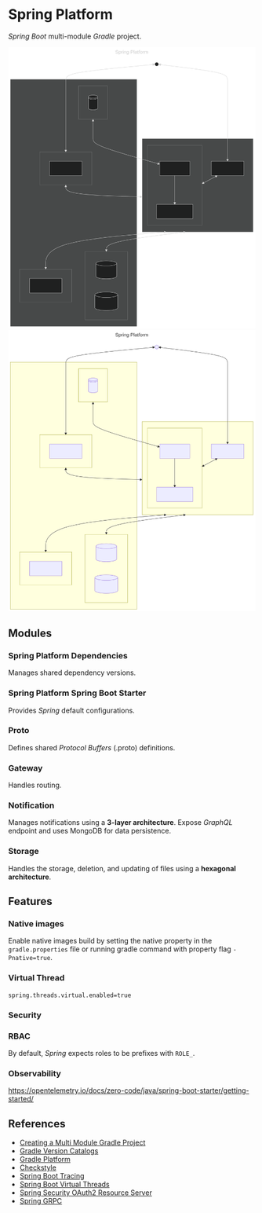 # Spring Platform
_Spring Boot_ multi-module _Gradle_ project.

![System Architecture Dark](./docs/images/system-architecture-dark.svg#gh-dark-mode-only)
![System Architecture Light](./docs/images/system-architecture-light.svg#gh-light-mode-only)


## Modules
### Spring Platform Dependencies
Manages shared dependency versions.

### Spring Platform Spring Boot Starter
Provides _Spring_ default configurations.

### Proto
Defines shared _Protocol Buffers_ (.proto) definitions.

### Gateway
Handles routing.

### Notification
Manages notifications using a **3-layer architecture**.
Expose _GraphQL_ endpoint and uses MongoDB for data persistence.

### Storage
Handles the storage, deletion, and updating of files using a **hexagonal architecture**.

## Features
### Native images
Enable native images build by setting the native property in the `gradle.properties` file 
or running gradle command with property flag `-Pnative=true`.

### Virtual Thread
```properties
spring.threads.virtual.enabled=true
```

### Security
### RBAC
By default, _Spring_ expects roles to be prefixes with `ROLE_`.

### Observability
https://opentelemetry.io/docs/zero-code/java/spring-boot-starter/getting-started/

## References
- [Creating a Multi Module Gradle Project](https://spring.io/guides/gs/multi-module)
- [Gradle Version Catalogs](https://docs.gradle.org/current/userguide/version_catalogs.html)
- [Gradle Platform](https://docs.gradle.org/current/userguide/platforms.html)
- [Checkstyle](https://checkstyle.org/)
- [Spring Boot Tracing](https://docs.spring.io/spring-boot/reference/actuator/tracing.html#actuator.micrometer-tracing.tracer-implementations.otel-otlp)
- [Spring Boot Virtual Threads](https://docs.spring.io/spring-boot/reference/features/spring-application.html#features.spring-application.virtual-threads)
- [Spring Security OAuth2 Resource Server](https://docs.spring.io/spring-security/reference/servlet/oauth2/resource-server/index.html)
- [Spring GRPC](https://docs.spring.io/spring-grpc/reference/index.html)
